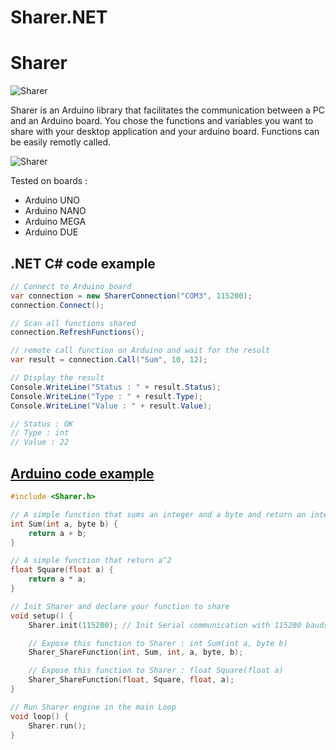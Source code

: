 # Sharer.NET

# Sharer

![Sharer](https://raw.githubusercontent.com/Rufus31415/Sharer.NET/master/Sharer.png)

Sharer is an Arduino library that facilitates the communication between a PC and an Arduino board.
You chose the functions and variables you want to share with your desktop application and your arduino board. Functions can be easily remotly called.


![Sharer](https://raw.githubusercontent.com/Rufus31415/Sharer.NET/master/Resources/RemoteFunctionCall.png)

Tested on boards :
- Arduino UNO
- Arduino NANO
- Arduino MEGA
- Arduino DUE



## .NET C# code example


``` C#
// Connect to Arduino board
var connection = new SharerConnection("COM3", 115200);
connection.Connect();

// Scan all functions shared
connection.RefreshFunctions();

// remote call function on Arduino and wait for the result
var result = connection.Call("Sum", 10, 12);

// Display the result
Console.WriteLine("Status : " + result.Status);
Console.WriteLine("Type : " + result.Type);
Console.WriteLine("Value : " + result.Value);

// Status : OK
// Type : int
// Value : 22
```

## [Arduino code example](https://github.com/Rufus31415/Sharer.NET)

``` C++
#include <Sharer.h>

// A simple function that sums an integer and a byte and return an integer
int Sum(int a, byte b) {
	return a + b;
}

// A simple function that return a^2
float Square(float a) {
	return a * a;
}

// Init Sharer and declare your function to share
void setup() {
	Sharer.init(115200); // Init Serial communication with 115200 bauds

	// Expose this function to Sharer : int Sum(int a, byte b) 
	Sharer_ShareFunction(int, Sum, int, a, byte, b);

	// Expose this function to Sharer : float Square(float a)
	Sharer_ShareFunction(float, Square, float, a);
}

// Run Sharer engine in the main Loop
void loop() {
	Sharer.run();
}
```
